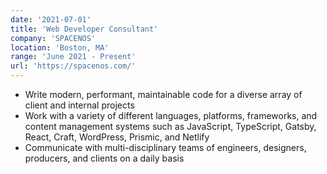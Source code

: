 ```yaml
---
date: '2021-07-01'
title: 'Web Developer Consultant'
company: 'SPACENOS'
location: 'Boston, MA'
range: 'June 2021 - Present'
url: 'https://spacenos.com/'
---
```


- Write modern, performant, maintainable code for a diverse array of client and internal projects
- Work with a variety of different languages, platforms, frameworks, and content management systems such as JavaScript, TypeScript, Gatsby, React, Craft, WordPress, Prismic, and Netlify
- Communicate with multi-disciplinary teams of engineers, designers, producers, and clients on a daily basis
